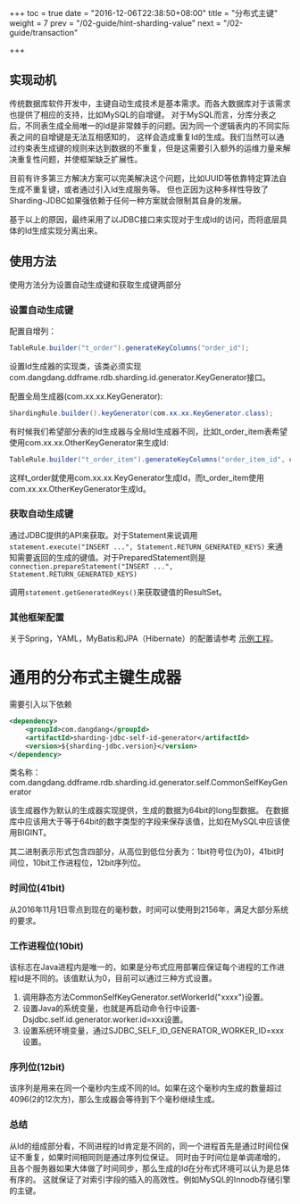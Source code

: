 +++
toc = true
date = "2016-12-06T22:38:50+08:00"
title = "分布式主键"
weight = 7
prev = "/02-guide/hint-sharding-value"
next = "/02-guide/transaction"

+++

## 实现动机

传统数据库软件开发中，主键自动生成技术是基本需求。而各大数据库对于该需求也提供了相应的支持，比如MySQL的自增键。
对于MySQL而言，分库分表之后，不同表生成全局唯一的Id是非常棘手的问题。因为同一个逻辑表内的不同实际表之间的自增键是无法互相感知的，
这样会造成重复Id的生成。我们当然可以通过约束表生成键的规则来达到数据的不重复，但是这需要引入额外的运维力量来解决重复性问题，并使框架缺乏扩展性。

目前有许多第三方解决方案可以完美解决这个问题，比如UUID等依靠特定算法自生成不重复键，或者通过引入Id生成服务等。
但也正因为这种多样性导致了Sharding-JDBC如果强依赖于任何一种方案就会限制其自身的发展。

基于以上的原因，最终采用了以JDBC接口来实现对于生成Id的访问，而将底层具体的Id生成实现分离出来。

## 使用方法

使用方法分为设置自动生成键和获取生成键两部分

### 设置自动生成键

配置自增列：

```java
TableRule.builder("t_order").generateKeyColumns("order_id");
```

设置Id生成器的实现类，该类必须实现com.dangdang.ddframe.rdb.sharding.id.generator.KeyGenerator接口。

配置全局生成器(com.xx.xx.KeyGenerator):

```java
ShardingRule.builder().keyGenerator(com.xx.xx.KeyGenerator.class);

```

有时候我们希望部分表的Id生成器与全局Id生成器不同，比如t_order_item表希望使用com.xx.xx.OtherKeyGenerator来生成Id:

```java
TableRule.builder("t_order_item").generateKeyColumns("order_item_id", com.xx.xx.OtherKeyGenerator.class);
```

这样t_order就使用com.xx.xx.KeyGenerator生成Id，而t_order_item使用com.xx.xx.OtherKeyGenerator生成Id。


### 获取自动生成键

通过JDBC提供的API来获取。对于Statement来说调用```statement.execute("INSERT ...", Statement.RETURN_GENERATED_KEYS)```
来通知需要返回的生成的键值。对于PreparedStatement则是```connection.prepareStatement("INSERT ...", Statement.RETURN_GENERATED_KEYS)```

调用```statement.getGeneratedKeys()```来获取键值的ResultSet。

### 其他框架配置

关于Spring，YAML，MyBatis和JPA（Hibernate）的配置请参考
[示例工程](https://github.com/dangdangdotcom/sharding-jdbc/tree/master/sharding-jdbc-example)。

# 通用的分布式主键生成器

需要引入以下依赖

```xml
<dependency>
    <groupId>com.dangdang</groupId>
    <artifactId>sharding-jdbc-self-id-generator</artifactId>
    <version>${sharding-jdbc.version}</version>
</dependency>
```
类名称：com.dangdang.ddframe.rdb.sharding.id.generator.self.CommonSelfKeyGenerator

该生成器作为默认的生成器实现提供，生成的数据为64bit的long型数据。
在数据库中应该用大于等于64bit的数字类型的字段来保存该值，比如在MySQL中应该使用BIGINT。

其二进制表示形式包含四部分，从高位到低位分表为：1bit符号位(为0)，41bit时间位，10bit工作进程位，12bit序列位。

### 时间位(41bit)

从2016年11月1日零点到现在的毫秒数，时间可以使用到2156年，满足大部分系统的要求。

### 工作进程位(10bit)

该标志在Java进程内是唯一的，如果是分布式应用部署应保证每个进程的工作进程Id是不同的。该值默认为0，目前可以通过三种方式设置。

 1. 调用静态方法CommonSelfKeyGenerator.setWorkerId("xxxx")设置。
 1. 设置Java的系统变量，也就是再启动命令行中设置-Dsjdbc.self.id.generator.worker.id=xxx设置。
 1. 设置系统环境变量，通过SJDBC_SELF_ID_GENERATOR_WORKER_ID=xxx设置。

### 序列位(12bit)

该序列是用来在同一个毫秒内生成不同的Id。如果在这个毫秒内生成的数量超过4096(2的12次方)，那么生成器会等待到下个毫秒继续生成。

### 总结

从Id的组成部分看，不同进程的Id肯定是不同的，同一个进程首先是通过时间位保证不重复，如果时间相同则是通过序列位保证。
同时由于时间位是单调递增的，且各个服务器如果大体做了时间同步，那么生成的Id在分布式环境可以认为是总体有序的。
这就保证了对索引字段的插入的高效性。例如MySQL的Innodb存储引擎的主键。